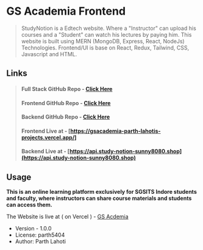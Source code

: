# GS Academia Frontend

> StudyNotion is a Edtech website. Where a "Instructor" can upload his courses and a "Student" can watch his lectures by paying him. This website is built using MERN (MongoDB, Express, React, NodeJs) Technologies. Frontend/UI is base on React, Redux, Tailwind, CSS, Javascript and HTML.

## Links

> #### Full Stack GitHub Repo - [Click Here](https://github.com/sunny8080/Study-Notion-Mern)
>
> #### Frontend GitHub Repo - [Click Here](https://github.com/parth5404/TEST-GS-Frontend)
>
> #### Backend GitHub Repo - [Click Here](https://github.com/sunny8080/Study-Notion-Mern-Backend)
>
> #### Frontend Live at - [https://gsacademia-parth-lahotis-projects.vercel.app/]
>
> #### Backend Live at - [https://api.study-notion-sunny8080.shop](https://api.study-notion-sunny8080.shop)

## Usage

**This is an online learning platform exclusively for SGSITS Indore students and faculty, where instructors can share course materials and students can access them.** 



The Website is live at ( on Vercel ) - [GS Acdemia](https://gsacademia-parth-lahotis-projects.vercel.app/)

- Version - 1.0.0
- License: parth5404
- Author: Parth Lahoti
